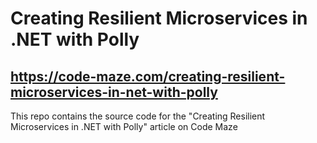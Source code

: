 # Creating Resilient Microservices in .NET with Polly
## https://code-maze.com/creating-resilient-microservices-in-net-with-polly
This repo contains the source code for the "Creating Resilient Microservices in .NET with Polly" article on Code Maze
